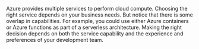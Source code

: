Azure provides multiple services to perform cloud compute. Choosing the right service depends on your business needs. But notice that there is some overlap in capabilities. For example, you could use either Azure containers or Azure functions as part of a serverless architecture. Making the right decision depends on both the service capability and the experience and preferences of your development team.